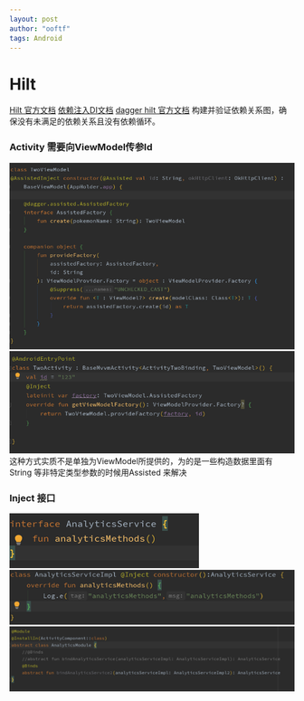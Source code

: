 ```yaml
---
layout: post
author: "ooftf"
tags: Android
---
```


# Hilt
[Hilt 官方文档](https://developer.android.com/codelabs/android-hilt#0)
[依赖注入DI文档](https://developer.android.com/training/dependency-injection)
[dagger hilt 官方文档](https://dagger.dev/hilt/gradle-setup.html)
构建并验证依赖关系图，确保没有未满足的依赖关系且没有依赖循环。

### Activity 需要向ViewModel传参Id
![viewModel](../../../images/viewModel.png)
![activity](../../../images/activity.png)
这种方式实质不是单独为ViewModel所提供的，为的是一些构造数据里面有String 等非特定类型参数的时候用Assisted 来解决

### Inject 接口
![AnalyticsService](../../../images/AnlyticsService.png)
![AnalyticsServiceImpl](../../../images/AnalyticsServiceImpl.png)
![AnalyticsModule](../../../images/AnalyticsModule.png)
